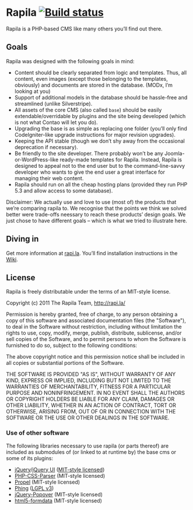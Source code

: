 # Rapila [![Build status](https://travis-ci.com/rapila/cms-base.svg?branch=master)](https://travis-ci.com/rapila/cms-base)

Rapila is a PHP-based CMS like many others you’ll find out there.

## Goals

Rapila was designed with the following goals in mind:

* Content should be clearly separated from logic and templates. Thus, all content, even images (except those belonging to the templates, obviously) and documents are stored in the database. (MODx, I’m looking at you)
* Support of additional models in the database should be hassle-free and streamlined (unlike Silverstripe).
* All assets of the core CMS (also called `base`) should be easily extendable/overridable by plugins and the site being developed (which is not what Contao will let you do).
* Upgrading the base is as simple as replacing one folder (you’ll only find CodeIgniter-like upgrade instructions for major revision upgrades).
* Keeping the API stable (though we don’t shy away from the occasional deprecation if necessary).
* Be friendly to the site developer. There probably won’t be any Joomla-or-WordPress-like ready-made templates for Rapila. Instead, Rapila is designed to appeal not to the end user but to the command-line-savvy developer who wants to give the end user a great interface for managing their web content.
* Rapila should run on all the cheap hosting plans (provided they run PHP 5.3 and allow access to some database).

Disclaimer: We actually use and love to use (most of) the products that we’re comparing rapila to. We recognise that the points we think we solved better were trade-offs neessary to reach these products’ design goals. We just chose to have different goals – which is what we tried to illustrate here.

## Diving in

Get more information at [rapi.la](http://rapi.la). You’ll find installation instructions in the [Wiki](https://github.com/rapila/cms-base/wiki/Installation).

## License

Rapila is freely distributable under the terms of an MIT-style license.

Copyright (c) 2011 The Rapila Team, http://rapi.la/

Permission is hereby granted, free of charge, to any person obtaining a copy of this software and associated documentation files (the "Software"), to deal in the Software without restriction, including without limitation the rights to use, copy, modify, merge, publish, distribute, sublicense, and/or sell copies of the Software, and to permit persons to whom the Software is furnished to do so, subject to the following conditions:

The above copyright notice and this permission notice shall be included in all copies or substantial portions of the Software.

THE SOFTWARE IS PROVIDED "AS IS", WITHOUT WARRANTY OF ANY KIND, EXPRESS OR IMPLIED, INCLUDING BUT NOT LIMITED TO THE WARRANTIES OF MERCHANTABILITY, FITNESS FOR A PARTICULAR PURPOSE AND NONINFRINGEMENT. IN NO EVENT SHALL THE AUTHORS OR COPYRIGHT HOLDERS BE LIABLE FOR ANY CLAIM, DAMAGES OR OTHER LIABILITY, WHETHER IN AN ACTION OF CONTRACT, TORT OR OTHERWISE, ARISING FROM, OUT OF OR IN CONNECTION WITH THE SOFTWARE OR THE USE OR OTHER DEALINGS IN THE SOFTWARE.

### Use of other software

The following libraries necessary to use rapila (or parts thereof) are included as submodules of (or linked to at runtime by) the base cms or some of its plugins:

* [jQuery](http://jquery.com/)/[jQuery UI](http://jqueryui.com/) ([MIT-style licensed](http://jquery.org/license/))
* [PHP-CSS-Parser](https://github.com/sabberworm/PHP-CSS-Parser) (MIT-style licensed)
* [Propel](http://www.propelorm.org) (MIT-style licensed)
* [Phing](http://www.phing.info) ([LGPL v3](http://www.phing.info/trac/wiki/Users/License))
* [jQuery-Popover](https://github.com/BrazilianJoe/jquery-popover) (MIT-style licensed)
* [html5-formdata](https://github.com/francois2metz/html5-formdata) (MIT-style licensed)

